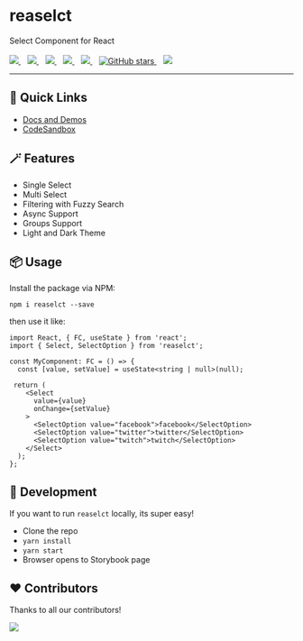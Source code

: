 <p align="center">
  <h1>reaselct</h1>
  Select Component for React
  <br /><br />
  <a href="https://github.com/reaviz/reaselct/workflows/build/">
    <img src="https://github.com/reaviz/reaselct/workflows/build/badge.svg?branch=master" />
  </a>
  &nbsp;&nbsp;
  <a href="https://npm.im/reaselct">
    <img src="https://img.shields.io/npm/v/reaselct.svg" />
  </a>&nbsp;&nbsp;
  <a href="https://npm.im/reaselct">
    <img src="https://badgen.net/npm/dw/reaselct" />
  </a>&nbsp;&nbsp;
  <a href="https://github.com/reaviz/reaselct/blob/master/LICENSE">
    <img src="https://badgen.now.sh/badge/license/apache2" />
  </a>&nbsp;&nbsp;
  <a href="https://bundlephobia.com/result?p=reaselct">
    <img src="https://badgen.net/bundlephobia/minzip/reaselct" />
  </a>&nbsp;&nbsp;
  <a href="https://github.com/reaviz/reaselct">
    <img alt="GitHub stars" src="https://img.shields.io/github/stars/reaviz/reaselct?style=social" />
  </a>&nbsp;&nbsp;
  <a href="https://discord.gg/tt8wGExq35">
    <img src="https://img.shields.io/discord/773948315037073409?label=discord" />
  </a>
</p>

---

## 🚀 Quick Links
- [Docs and Demos](https://master--61dee6b62e6b2c004af20119.chromatic.com)
- [CodeSandbox](https://codesandbox.io/s/reaselct-6gv07)

## 🪄 Features
- Single Select
- Multi Select
- Filtering with Fuzzy Search
- Async Support
- Groups Support
- Light and Dark Theme

## 📦 Usage
Install the package via NPM:

```
npm i reaselct --save
```

then use it like:

```tsx
import React, { FC, useState } from 'react';
import { Select, SelectOption } from 'reaselct';

const MyComponent: FC = () => {
  const [value, setValue] = useState<string | null>(null);
 
 return (
    <Select
      value={value}
      onChange={setValue}
    >
      <SelectOption value="facebook">facebook</SelectOption>
      <SelectOption value="twitter">twitter</SelectOption>
      <SelectOption value="twitch">twitch</SelectOption>
    </Select>
  );
};
```

## 🔭 Development
If you want to run `reaselct` locally, its super easy!

- Clone the repo
- `yarn install`
- `yarn start`
- Browser opens to Storybook page

## ❤️ Contributors
Thanks to all our contributors!

<a href="https://github.com/reaviz/realayers/graphs/contributors"><img src="https://opencollective.com/reaviz/contributors.svg?width=890" /></a>
